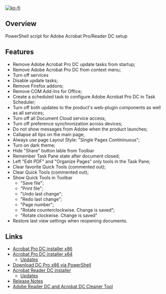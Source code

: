 [![ko-fi](https://www.ko-fi.com/img/githubbutton_sm.svg)](https://ko-fi.com/Q5Q51QUJC)

## Overview

PowerShell script for Adobe Acrobat Pro/Reader DC setup

## Features

- Remove Adobe Acrobat Pro DC update tasks from startup;
- Remove Adobe Acrobat Pro DC from context menu;
- Turn off services
- Disable update tasks;
- Remove Firefox addons;
- Remove COM Add-Ins for Office;
- Create a scheduled task to configure Adobe Acrobat Pro DC in Task Scheduler;
- Turn off both updates to the product's web-plugin components as well as all services;
- Turn off all Document Cloud service access;
- Turn off preference synchronization across devices;
- Do not show messages from Adobe when the product launches;
- Callapse all tips on the main page;
- Always use page Layout Style: "Single Pages Contininuous";
- Turn on dark theme;
- Hide "Share" button lable from Toolbar
- Remember Task Pane state after document closed;
- Left "Edit PDF" and "Organize Pages" only tools in the Task Pane;
- Clear favorite Quick Tools (сommented out);
- Clear Quick Tools (сommented out);
- Show Quick Tools in Toolbar
  - "Save file";
  - "Print file";
  - "Undo last change";
  - "Redo last change";
  - "Page number";
  - "Rotate counterclockwise. Change is saved";
  - "Rotate clockwise. Change is saved"
- Restore last view settings when reopening documents.

## Links

* [Acrobat Pro DC installer x86](https://helpx.adobe.com/acrobat/kb/acrobat-dc-downloads.html)
* [Acrobat Pro DC installer x64](https://helpx.adobe.com/acrobat/kb/download-64-bit-installer.html)
  * [Updates](https://www.adobe.com/devnet-docs/acrobatetk/tools/ReleaseNotesDC/index.html)
* [Download DC Pro x86 via PowerShell](https://github.com/farag2/Utilities/blob/master/Download/Acrobat%20DC%20Pro.ps1)
* [Acrobat Reader DC installer](https://get.adobe.com/ru/reader/enterprise/)
  * [Updates](https://supportdownloads.adobe.com/product.jsp?product=10&platform=Windows)
* [Release Notes](https://www.adobe.com/devnet-docs/acrobatetk/tools/ReleaseNotesDC/index.html)
* [Adobe Reader DC and Acrobat DC Cleaner Tool](https://labs.adobe.com/downloads/acrobatcleaner.html)
